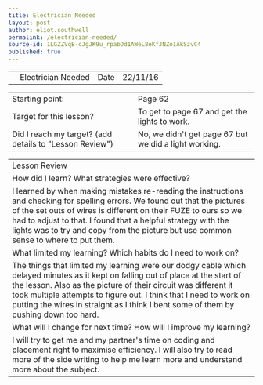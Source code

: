 ```yaml
---
title: Electrician Needed
layout: post
author: eliot.southwell
permalink: /electrician-needed/
source-id: 1LGZZVqB-cJgJK9u_rpabDd1AWeL8eKfJNZoIAkSzvC4
published: true
---
```

<table>
  <tr>
    <td></td>
    <td>Electrician Needed</td>
    <td>Date</td>
    <td>22/11/16</td>
  </tr>
</table>


<table>
  <tr>
    <td>Starting point:</td>
    <td>Page 62</td>
  </tr>
  <tr>
    <td>Target for this lesson?</td>
    <td>To get to page 67 and get the lights to work.</td>
  </tr>
  <tr>
    <td>Did I reach my target? 
(add details to "Lesson Review")</td>
    <td>No, we didn't get page 67 but we did a light working.</td>
  </tr>
</table>


<table>
  <tr>
    <td>Lesson Review</td>
  </tr>
  <tr>
    <td>How did I learn? What strategies were effective? </td>
  </tr>
  <tr>
    <td>I learned by when making mistakes re-reading the instructions and checking for spelling errors. We found out that the pictures of the set outs of wires is different on their FUZE to ours so we had to adjust to that. I found that a helpful strategy with the lights was to try and copy from the picture but use common sense to where to put them.</td>
  </tr>
  <tr>
    <td>What limited my learning? Which habits do I need to work on? </td>
  </tr>
  <tr>
    <td>The things that limited my learning were our dodgy cable which delayed minutes as it kept on falling out of place at the start of the lesson. Also as the picture of their circuit was different it took multiple attempts to figure out. I think that I need to work on putting the wires in straight as I think I bent some of them by pushing down too hard.</td>
  </tr>
  <tr>
    <td>What will I change for next time? How will I improve my learning?</td>
  </tr>
  <tr>
    <td>I will try to get me and my partner's time on coding and placement right to maximise efficiency. I will also try to read more of the side writing to help me learn more and understand more about the subject.</td>
  </tr>
</table>


